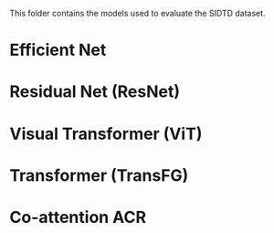 This folder contains the models used to evaluate the SIDTD dataset.

# Efficient Net


# Residual Net (ResNet)


# Visual Transformer (ViT)


# Transformer (TransFG)



# Co-attention ACR